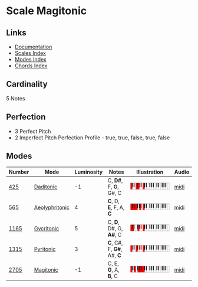 # Scale Magitonic

## Links

- [Documentation](README.md)
- [Scales Index](Scales.md)
- [Modes Index](Modes.md)
- [Chords Index](Chords.md)

## Cardinality

5 Notes

## Perfection

- 3 Perfect Pitch
- 2 Imperfect Pitch
Perfection Profile - true, true, false, true, false

## Modes

| Number | Mode | Luminosity | Notes | Illustration | Audio |
|--------|------|------------|-------|--------------|-------|
| [425](https://ianring.com/musictheory/scales/425) | [Daditonic](ModeDaditonic.md) | -1 | C, **D#**, F, **G**, G#, C | ![CNaturalDaditonic](ModeCNaturalDaditonic.png) | [midi](https://github.com/edipermadi/music/blob/main/docs/ModeCNaturalDaditonic.mid?raw=true) | 
| [565](https://ianring.com/musictheory/scales/565) | [Aeolyphritonic](ModeAeolyphritonic.md) | 4 | **C**, D, **E**, F, A, **C** | ![CNaturalAeolyphritonic](ModeCNaturalAeolyphritonic.png) | [midi](https://github.com/edipermadi/music/blob/main/docs/ModeCNaturalAeolyphritonic.mid?raw=true) | 
| [1165](https://ianring.com/musictheory/scales/1165) | [Gycritonic](ModeGycritonic.md) | 5 | C, **D**, D#, G, **A#**, C | ![CNaturalGycritonic](ModeCNaturalGycritonic.png) | [midi](https://github.com/edipermadi/music/blob/main/docs/ModeCNaturalGycritonic.mid?raw=true) | 
| [1315](https://ianring.com/musictheory/scales/1315) | [Pyritonic](ModePyritonic.md) | 3 | **C**, C#, F, **G#**, A#, **C** | ![CNaturalPyritonic](ModeCNaturalPyritonic.png) | [midi](https://github.com/edipermadi/music/blob/main/docs/ModeCNaturalPyritonic.mid?raw=true) | 
| [2705](https://ianring.com/musictheory/scales/2705) | [Magitonic](ModeMagitonic.md) | -1 | C, E, **G**, A, **B**, C | ![CNaturalMagitonic](ModeCNaturalMagitonic.png) | [midi](https://github.com/edipermadi/music/blob/main/docs/ModeCNaturalMagitonic.mid?raw=true) | 

